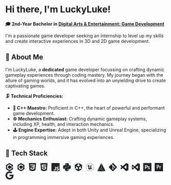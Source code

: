 # Hi there, I'm LuckyLuke!

**🎓 2nd-Year Bachelor in [Digital Arts & Entertainment: Game Development](https://www.digitalartsandentertainment.be/page/31/Game+Development)**

I'm a passionate game developer seeking an internship to level up my skills and create interactive experiences in 3D and 2D game development.

## 💭 About Me

I'm LuckyLuke, a **dedicated** game developer focussing on crafting dynamic gameplay experiences through coding mastery. My journey began with the allure of gaming worlds, and it has evolved into an unyielding drive to create captivating games.

**🗜️ Technical Proficiencies:**
- **🚀 C++ Maestro:** Proficient in C++, the heart of powerful and performant game development.
- **⚙️ Mechanics Enthusiast:** Crafting dynamic gameplay systems, including XP, health, and interaction mechanics.
- **🕹️ Engine Expertise:** Adept in both Unity and Unreal Engine, specializing in programming immersive gaming experiences.

## 🔩 Tech Stack
[<img align="left" alt="C#" width="26px" src="./icons/csharp.svg" style="padding-right:10px;" />](https://learn.microsoft.com/en-us/dotnet/csharp/)
[<img align="left" alt="C++" width="26px" src="./icons/cplusplus.svg" style="padding-right:10px;" />](https://isocpp.org/)
[<img align="left" alt="CSS" width="26px" src="./icons/css3.svg" style="padding-right:10px;" />](https://www.w3.org/TR/CSS/)
[<img align="left" alt="HTML5" width="26px" src="./icons/html5.svg" style="padding-right:10px;" />](https://html.spec.whatwg.org/multipage/)
[<img align="left" alt="JavaScript" width="26px" src="./icons/javascript.svg" style="padding-right:10px;" />](https://developer.mozilla.org/en-US/docs/Web/JavaScript)
[<img align="left" alt="Python" width="26px" src="./icons/python.svg" style="padding-right:10px;" />](https://www.python.org/)

[<img align="left" alt="Unity" width="26px" src="./icons/unity.svg" style="padding-right:10px;" />](https://unity.com/)
[<img align="left" alt="Unreal Engine" width="26px" src="./icons/unrealengine.svg" style="padding-right:10px;" />](https://www.unrealengine.com/)

[<img align="left" alt="CMake" width="26px" src="./icons/cmake.svg" style="padding-right:10px;" />](https://cmake.org/)
[<img align="left" alt="Git" width="26px" src="./icons/git.svg" style="padding-right:10px;" />](https://git-scm.com/)
[<img align="left" alt="Visual Studio Code" width="26px" src="./icons/vscode.svg" style="padding-right:10px;" />](https://code.visualstudio.com/)
[<img align="left" alt="Visual Studio" width="26px" src="./icons/visualstudio.svg" style="padding-right:10px;" />](https://visualstudio.microsoft.com/)

[<img align="left" alt="Adobe Photoshop" width="26px" src="./icons/photoshop.svg" style="padding-right:10px;" />](https://www.adobe.com/products/photoshop.html)
[<img align="left" alt="Adobe Premiere Pro" width="26px" src="./icons/premierepro.svg" style="padding-right:10px;" />](https://www.adobe.com/products/premiere.html)

[<img align="left" alt="Google Search" width="26px" src="./icons/google.svg" style="padding-right:10px;" />](https://www.google.com/)